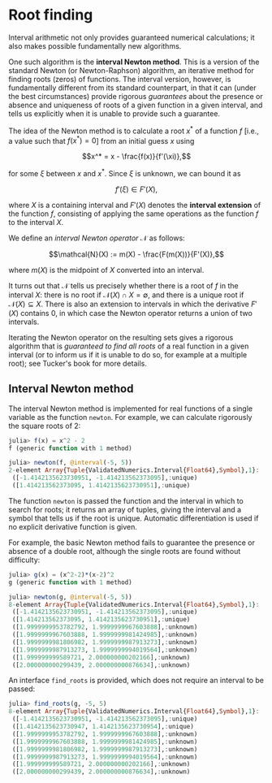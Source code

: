 <script type="text/x-mathjax-config">
  MathJax.Hub.Config({
    TeX: { equationNumbers: { autoNumber: "AMS" } }
  });
  MathJax.Hub.Config({
    TeX: { extensions: ["AMSmath.js", "AMSsymbols.js", "autobold.js", "autoload-all.js"] }
  });
  MathJax.Hub.Config({
    tex2jax: {
      inlineMath: [['$','$'], ['\\(','\\)']],
      processEscapes: true
    }
  });
</script>
<script type="text/javascript" src="http://cdn.mathjax.org/mathjax/latest/MathJax.js?config=TeX-AMS_HTML">
</script>

# Root finding

Interval arithmetic not only provides guaranteed numerical calculations; it also
makes possible fundamentally new algorithms.

One such algorithm is the **interval Newton method**. This is a version of the
standard Newton (or Newton-Raphson) algorithm, an iterative method for finding
roots (zeros) of functions.
The interval version, however, is fundamentally different from its standard
counterpart, in that it can (under the best circumstances) provide rigorous
*guarantees* about the presence or absence and uniqueness of roots of a given
function in a given interval, and tells us explicitly when it is unable to
provide such a guarantee.

The idea of the Newton method is to calculate a root $x^\ast$ of a function
$f$ [i.e., a value such that $f(x^*) = 0$] from an initial guess $x$ using

$$x^* = x - \frac{f(x)}{f'(\xi)},$$

for some $\xi$ between $x$ and $x^*$. Since $\xi$ is unknown, we can bound it as

$$f'(\xi) \in F'(X),$$

where $X$ is a containing interval and $F'(X)$ denotes the **interval extension**
of the function $f$, consisting of applying the same operations as the function
$f$ to the interval $X$.

We define an *interval Newton operator* $\mathcal{N}$ as follows:

$$\mathcal{N}(X) := m(X) - \frac{F(m(X))}{F'(X)},$$

where $m(X)$  is the midpoint of $X$ converted into an interval.

It turns out that $\mathcal{N}$ tells us precisely whether there is a root of $f$ in
the interval $X$: there is no root if $\mathcal{N}(X) \cap X = \emptyset$, and there is
a unique root if $\mathcal{N}(X) \subseteq X$.
There is also an extension to intervals in which the derivative $F'(X)$ contains $0$,
in which case the Newton operator returns a union of two intervals.

Iterating the Newton operator on the resulting sets gives a rigorous algorithm
that is *guaranteed to find all roots* of a
real function in a given interval (or to inform us if it is unable to do so,
for example at a multiple root); see Tucker's book for more details.

## Interval Newton method

The interval Newton method is implemented for real functions of a single
variable as the function `newton`. For example, we can calculate rigorously the square roots of 2:

```julia
julia> f(x) = x^2 - 2
f (generic function with 1 method)

julia> newton(f, @interval(-5, 5))
2-element Array{Tuple{ValidatedNumerics.Interval{Float64},Symbol},1}:
 ([-1.4142135623730951, -1.414213562373095],:unique)
 ([1.414213562373095, 1.4142135623730951],:unique)
```
The function `newton`  is passed the function and the interval in which to search for roots; it returns an array of tuples, giving the interval and a symbol that tells us if the root is unique.  Automatic differentiation is used if no explicit derivative function is given.

For example, the basic Newton method fails to guarantee the presence or absence of a double root, although the single roots are found without difficulty:
```julia
julia> g(x) = (x^2-2)*(x-2)^2
g (generic function with 1 method)

julia> newton(g, @interval(-5, 5))
8-element Array{Tuple{ValidatedNumerics.Interval{Float64},Symbol},1}:
 ([-1.4142135623730951, -1.414213562373095],:unique)
 ([1.414213562373095, 1.4142135623730951],:unique)
 ([1.9999999953782792, 1.9999999967603888],:unknown)
 ([1.9999999967603888, 1.9999999981424985],:unknown)
 ([1.9999999981806982, 1.9999999987913273],:unknown)
 ([1.9999999987913273, 1.9999999994019564],:unknown)
 ([1.999999999589721, 2.000000000202166],:unknown)
 ([2.000000000299439, 2.000000000876634],:unknown)
```

An interface `find_roots` is provided, which does not require an interval to be passed:

```julia
julia> find_roots(g, -5, 5)
8-element Array{Tuple{ValidatedNumerics.Interval{Float64},Symbol},1}:
 ([-1.4142135623730951, -1.414213562373095],:unique)
 ([1.4142135623730947, 1.4142135623730954],:unique)
 ([1.9999999953782792, 1.9999999967603888],:unknown)
 ([1.9999999967603888, 1.9999999981424985],:unknown)
 ([1.9999999981806982, 1.9999999987913273],:unknown)
 ([1.9999999987913273, 1.9999999994019564],:unknown)
 ([1.999999999589721, 2.000000000202166],:unknown)
 ([2.000000000299439, 2.000000000876634],:unknown)
```
